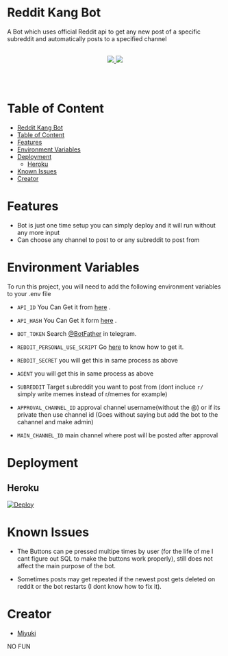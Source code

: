 
# Reddit Kang Bot

A Bot which uses official Reddit api to get any new post of a specific subreddit and automatically posts to a specified channel
<br></br>
 <p align='center'>
  <a href="https://www.python.org/" alt="made-with-python"> <img src="https://img.shields.io/badge/Made%20with-Python-00ead3.svg?style=flat-square&logo=python&logoColor=00ead3&color=00ead3" /> </a>
  <a href="https://github.com/MiyukiKun/Anime_Gallery_Bot/" alt="Maintenance"> <img src="https://img.shields.io/badge/Maintained%3F-Yes-green.svg?style=flat-square&logo=serverless&logoColor=00ead3&color=00ead3" /> </a>
</p>
<br></br>

# Table of Content
- [Reddit Kang Bot](#reddit-kang-bot)
- [Table of Content](#table-of-content)
- [Features](#features)
- [Environment Variables](#environment-variables)
- [Deployment](#deployment)
  - [Heroku](#heroku)
- [Known Issues](#known-issues)
- [Creator](#creator)

# Features

- Bot is just one time setup you can simply deploy and it will run without any more input
- Can choose any channel to post to or any subreddit to post from

# Environment Variables

To run this project, you will need to add the following environment variables to your .env file

- `API_ID` You Can Get it from [here](https://my.telegram.org/) .

- `API_HASH` You Can Get it form [here](https://my.telegram.org/) .

- `BOT_TOKEN` Search [@BotFather](https://t.me/botfather) in telegram.

- `REDDIT_PERSONAL_USE_SCRIPT` Go [here](https://github.com/reddit-archive/reddit/wiki/OAuth2) to know how to get it.

- `REDDIT_SECRET` you will get this in same process as above

- `AGENT` you will get this in same process as above

- `SUBREDDIT` Target subreddit you want to post from (dont incluce `r/` simply write memes instead of r/memes for example)

- `APPROVAL_CHANNEL_ID` approval channel username(without the @) or if its private then use channel id (Goes without saying but add the bot to the cahannel and make admin)

- `MAIN_CHANNEL_ID` main channel where post will be posted after approval

# Deployment 

## Heroku

[![Deploy](https://www.herokucdn.com/deploy/button.svg)](https://heroku.com/deploy?template=https://github.com/MiyukiKun/Reddit-Kang)

# Known Issues

- The Buttons can pe pressed multipe times by user (for the life of me I cant figure out SQL to make the buttons work properly), still does not affect the main purpose of the bot.

- Sometimes posts may get repeated if the newest post gets deleted on reddit or the bot restarts (I dont know how to fix it).
  
# Creator

- [Miyuki](https://github.com/MiyukiKun/)

NO FUN
